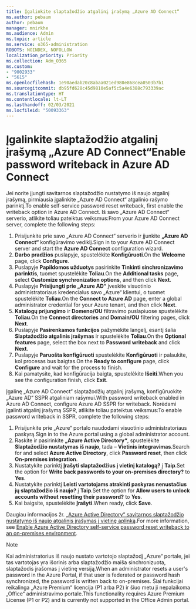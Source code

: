 ```yaml
---
title: Įgalinkite slaptažodžio atgalinį įrašymą „Azure AD Connect“
ms.author: pebaum
author: pebaum
manager: mnirkhe
ms.audience: Admin
ms.topic: article
ms.service: o365-administration
ROBOTS: NOINDEX, NOFOLLOW
localization_priority: Priority
ms.collection: Adm_O365
ms.custom:
- "9002933"
- "5615"
ms.openlocfilehash: 1e90aedab20c8abaa021ed980e868cea0503b7b1
ms.sourcegitcommit: db95fd628c45d9810e5af5c5a4e6388c793339ac
ms.translationtype: HT
ms.contentlocale: lt-LT
ms.lasthandoff: 02/03/2021
ms.locfileid: "50093363"
---
```

# <a name="enable-password-writeback-in-azure-ad-connect"></a><span data-ttu-id="9cbf8-102">Įgalinkite slaptažodžio atgalinį įrašymą „Azure AD Connect“</span><span class="sxs-lookup"><span data-stu-id="9cbf8-102">Enable password writeback in Azure AD Connect</span></span>

<span data-ttu-id="9cbf8-103">Jei norite įjungti savitarnos slaptažodžio nustatymo iš naujo atgalinį įrašymą, pirmiausia įgalinkite „Azure AD Connect“ atgalinio rašymo parinktį.</span><span class="sxs-lookup"><span data-stu-id="9cbf8-103">To enable self-service password reset writeback, first enable the writeback option in Azure AD Connect.</span></span> <span data-ttu-id="9cbf8-104">Iš savo „Azure AD Connect“ serverio, atlikite toliau pateiktus veiksmus:</span><span class="sxs-lookup"><span data-stu-id="9cbf8-104">From your Azure AD Connect server, complete the following steps:</span></span>

1. <span data-ttu-id="9cbf8-105">Prisijunkite prie savo „Azure AD Connect“ serverio ir įjunkite **„Azure AD Connect“** konfigūravimo vediklį.</span><span class="sxs-lookup"><span data-stu-id="9cbf8-105">Sign in to your Azure AD Connect server and start the **Azure AD Connect** configuration wizard.</span></span>
2. <span data-ttu-id="9cbf8-106">**Darbo pradžios** puslapyje, spustelėkite **Konfigūruoti**.</span><span class="sxs-lookup"><span data-stu-id="9cbf8-106">On the **Welcome** page, click **Configure**.</span></span>
3. <span data-ttu-id="9cbf8-107">Puslapyje **Papildomos užduotys** pasirinkite **Tinkinti sinchronizavimo parinktis**, tuomet spustelėkite **Toliau**.</span><span class="sxs-lookup"><span data-stu-id="9cbf8-107">On the **Additional tasks** page, select **Customize synchronization options**, and then click **Next**.</span></span>
4. <span data-ttu-id="9cbf8-108">Puslapyje **Prisijungti prie „Azure AD“** įveskite visuotinio administratoriaus kredencialus savo „Azure“ klientui, o tuomet spustelėkite **Toliau**.</span><span class="sxs-lookup"><span data-stu-id="9cbf8-108">On the **Connect to Azure AD** page, enter a global administrator credential for your Azure tenant, and then click **Next**.</span></span>
5. <span data-ttu-id="9cbf8-109">**Katalogų prijungimo** ir **Domeno/OU** filtravimo puslapiuose spustelėkite **Toliau**.</span><span class="sxs-lookup"><span data-stu-id="9cbf8-109">On the **Connect directories** and **Domain/OU** filtering pages, click **Next**.</span></span>
6. <span data-ttu-id="9cbf8-110">Puslapyje **Pasirenkamos funkcijos** pažymėkite langelį, esantį šalia **Slaptažodžio atgalinis įrašymas** ir spustelėkite **Toliau**.</span><span class="sxs-lookup"><span data-stu-id="9cbf8-110">On the **Optional features** page, select the box next to **Password writeback** and click **Next**.</span></span>
7. <span data-ttu-id="9cbf8-111">Puslapyje **Paruošta konfigūruoti** spustelėkite **Konfigūruoti** ir palaukite, kol procesas bus baigtas.</span><span class="sxs-lookup"><span data-stu-id="9cbf8-111">On the **Ready to configure** page, click **Configure** and wait for the process to finish.</span></span>
8. <span data-ttu-id="9cbf8-112">Kai pamatysite, kad konfigūracija baigta, spustelėkite **Išeiti**.</span><span class="sxs-lookup"><span data-stu-id="9cbf8-112">When you see the configuration finish, click **Exit**.</span></span>

<span data-ttu-id="9cbf8-113">Įgalinę „Azure AD Connect“ slaptažodžių atgalinį įrašymą, konfigūruokite „Azure AD“ SSPR atgaliniam rašymui.</span><span class="sxs-lookup"><span data-stu-id="9cbf8-113">With password writeback enabled in Azure AD Connect, configure Azure AD SSPR for writeback.</span></span>  <span data-ttu-id="9cbf8-114">Norėdami įgalinti atgalinį įrašymą SSPR, atlikite toliau pateiktus veiksmus:</span><span class="sxs-lookup"><span data-stu-id="9cbf8-114">To enable password writeback in SSPR, complete the following steps:</span></span>

1. <span data-ttu-id="9cbf8-115">Prisijunkite prie „Azure“ portalo naudodami visuotinio administratoriaus paskyrą.</span><span class="sxs-lookup"><span data-stu-id="9cbf8-115">Sign in to the Azure portal using a global administrator account.</span></span>
2. <span data-ttu-id="9cbf8-116">Raskite ir pasirinkite **„Azure Active Directory“**, spustelėkite **Slaptažodžio nustatymas iš naujo**, tada – **Vietinis integravimas**.</span><span class="sxs-lookup"><span data-stu-id="9cbf8-116">Search for and select **Azure Active Directory**, click **Password reset**, then click **On-premises integration**.</span></span>
3. <span data-ttu-id="9cbf8-117">Nustatykite parinktį **Įrašyti slaptažodžius į vietinį katalogą?** į **Taip**.</span><span class="sxs-lookup"><span data-stu-id="9cbf8-117">Set the option for **Write back passwords to your on-premises directory?** to **Yes**.</span></span>
4. <span data-ttu-id="9cbf8-118">Nustatykite parinktį **Leisti vartotojams atrakinti paskyras nenustačius jų slaptažodžio iš naujo?** į **Taip**.</span><span class="sxs-lookup"><span data-stu-id="9cbf8-118">Set the option for **Allow users to unlock accounts without resetting their password?** to **Yes**.</span></span>
5. <span data-ttu-id="9cbf8-119">Kai baigsite, spustelėkite **Įrašyti**.</span><span class="sxs-lookup"><span data-stu-id="9cbf8-119">When ready, click **Save**.</span></span>

<span data-ttu-id="9cbf8-120">Daugiau informacijos žr. [„Azure Active Directory“ savitarnos slaptažodžio nustatymo iš naujo atgalinis įrašymas į vietinę aplinką](https://docs.microsoft.com/azure/active-directory/authentication/tutorial-enable-sspr-writeback).</span><span class="sxs-lookup"><span data-stu-id="9cbf8-120">For more information, see [Enable Azure Active Directory self-service password reset writeback to an on-premises environment](https://docs.microsoft.com/azure/active-directory/authentication/tutorial-enable-sspr-writeback).</span></span>

> [!NOTE]
>  <span data-ttu-id="9cbf8-121">Kai administratorius iš naujo nustato vartotojo slaptažodį „Azure“ portale, jei tas vartotojas yra išorinis arba slaptažodžio maiša sinchronizuota, slaptažodis įrašomas į vietinę versiją.</span><span class="sxs-lookup"><span data-stu-id="9cbf8-121">When an administrator resets a user's password in the Azure Portal, if that user is federated or password hash synchronized, the password is written back to on-premises.</span></span> <span data-ttu-id="9cbf8-122">Šiai funkcijai reikalinga „Azure Premium“ licencija (P1 arba P2) ir šiuo metu ji nepalaikoma „Office“ administravimo portale.</span><span class="sxs-lookup"><span data-stu-id="9cbf8-122">This functionality requires Azure Premium License (P1 or P2) and is currently not supported in the Office Admin portal.</span></span>
